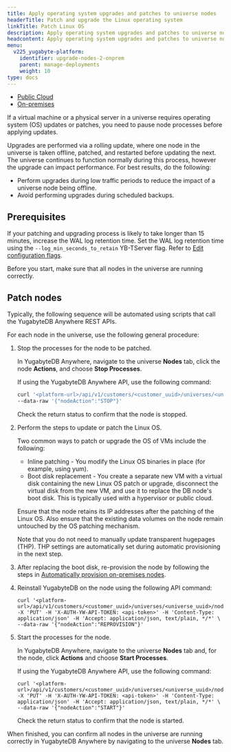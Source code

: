 ```yaml
---
title: Apply operating system upgrades and patches to universe nodes
headerTitle: Patch and upgrade the Linux operating system
linkTitle: Patch Linux OS
description: Apply operating system upgrades and patches to universe nodes.
headcontent: Apply operating system upgrades and patches to universe nodes
menu:
  v225_yugabyte-platform:
    identifier: upgrade-nodes-2-onprem
    parent: manage-deployments
    weight: 10
type: docs
---
```


<ul class="nav nav-tabs-alt nav-tabs-yb">
  <li >
    <a href="../upgrade-nodes-csp/" class="nav-link">
      <i class="fa-solid fa-cloud"></i>
      Public Cloud
    </a>
  </li>

  <li >
    <a href="../upgrade-nodes/" class="nav-link active">
      <i class="fa-solid fa-building"></i>
      On-premises
    </a>
  </li>

<!--  <li>
    <a href="../kubernetes/" class="nav-link">
      <i class="fa-regular fa-dharmachakra" aria-hidden="true"></i>
      Kubernetes
    </a>
  </li>
-->
</ul>

If a virtual machine or a physical server in a universe requires operating system (OS) updates or patches, you need to pause node processes before applying updates.

Upgrades are performed via a rolling update, where one node in the universe is taken offline, patched, and restarted before updating the next. The universe continues to function normally during this process, however the upgrade can impact performance. For best results, do the following:

- Perform upgrades during low traffic periods to reduce the impact of a universe node being offline.
- Avoid performing upgrades during scheduled backups.

## Prerequisites

If your patching and upgrading process is likely to take longer than 15 minutes, increase the WAL log retention time. Set the WAL log retention time using the `--log_min_seconds_to_retain` YB-TServer flag. Refer to [Edit configuration flags](../edit-config-flags/).

Before you start, make sure that all nodes in the universe are running correctly.

## Patch nodes

Typically, the following sequence will be automated using scripts that call the YugabyteDB Anywhere REST APIs.

For each node in the universe, use the following general procedure:

1. Stop the processes for the node to be patched.

    In YugabyteDB Anywhere, navigate to the universe **Nodes** tab, click the node **Actions**, and choose **Stop Processes**.

    If using the YugabyteDB Anywhere API, use the following command:

    ```sh
    curl '<platform-url>/api/v1/customers/<customer_uuid>/universes/<universe_uuid>/nodes/<node_name>' -X 'PUT' -H 'X-AUTH-YW-API-TOKEN: <api-token>' -H 'Content-Type: application/json' -H 'Accept: application/json, text/plain, */*' \
    --data-raw '{"nodeAction":"STOP"}'
    ```

    Check the return status to confirm that the node is stopped.

1. Perform the steps to update or patch the Linux OS.

    Two common ways to patch or upgrade the OS of VMs include the following:

    - Inline patching - You modify the Linux OS binaries in place (for example, using yum).
    - Boot disk replacement - You create a separate new VM with a virtual disk containing the new Linux OS patch or upgrade, disconnect the virtual disk from the new VM, and use it to replace the DB node's boot disk. This is typically used with a hypervisor or public cloud.

    Ensure that the node retains its IP addresses after the patching of the Linux OS. Also ensure that the existing data volumes on the node remain untouched by the OS patching mechanism.

    Note that you do not need to manually update transparent hugepages (THP). THP settings are automatically set during automatic provisioning in the next step.

1. After replacing the boot disk, re-provision the node by following the steps in [Automatically provision on-premises nodes](../../prepare/server-nodes-software/software-on-prem/).

1. Reinstall YugabyteDB on the node using the following API command:

    ```shell
    curl '<platform-url>/api/v1/customers/<customer_uuid>/universes/<universe_uuid>/nodes/<node_name>' -X 'PUT' -H 'X-AUTH-YW-API-TOKEN: <api-token>' -H 'Content-Type: application/json' -H 'Accept: application/json, text/plain, */*' \
    --data-raw '{"nodeAction":"REPROVISION"}'
    ```

1. Start the processes for the node.

    In YugabyteDB Anywhere, navigate to the universe **Nodes** tab and, for the node, click **Actions** and choose **Start Processes**.

    If using the YugabyteDB Anywhere API, use the following command:

    ```shell
    curl '<platform-url>/api/v1/customers/<customer_uuid>/universes/<universe_uuid>/nodes/<node_name>' -X 'PUT' -H 'X-AUTH-YW-API-TOKEN: <api-token>' -H 'Content-Type: application/json' -H 'Accept: application/json, text/plain, */*' \
    --data-raw '{"nodeAction":"START"}'
    ```

    Check the return status to confirm that the node is started.

When finished, you can confirm all nodes in the universe are running correctly in YugabyteDB Anywhere by navigating to the universe **Nodes** tab.
